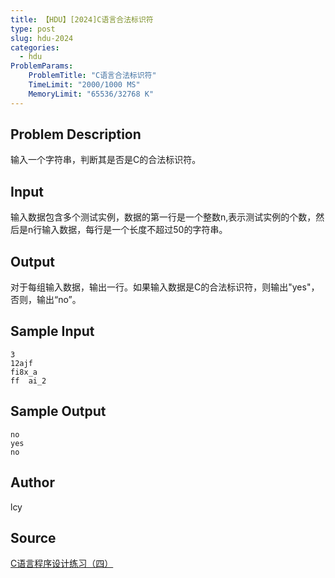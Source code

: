 ```yaml
---
title: 【HDU】[2024]C语言合法标识符
type: post
slug: hdu-2024
categories:
  - hdu
ProblemParams:
    ProblemTitle: "C语言合法标识符"
    TimeLimit: "2000/1000 MS"
    MemoryLimit: "65536/32768 K"
---
```


## Problem Description

输入一个字符串，判断其是否是C的合法标识符。

## Input

输入数据包含多个测试实例，数据的第一行是一个整数n,表示测试实例的个数，然后是n行输入数据，每行是一个长度不超过50的字符串。

## Output

对于每组输入数据，输出一行。如果输入数据是C的合法标识符，则输出"yes"，否则，输出“no”。

## Sample Input

```
3
12ajf
fi8x_a
ff  ai_2

```

## Sample Output

```
no
yes
no

```

## Author

lcy

## Source

[C语言程序设计练习（四）](https://acm.hdu.edu.cn//search.php?field=problem&key=C%D3%EF%D1%D4%B3%CC%D0%F2%C9%E8%BC%C6%C1%B7%CF%B0%A3%A8%CB%C4%A3%A9&source=1&searchmode=source)
